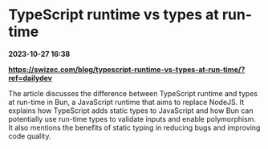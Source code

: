 # TypeScript runtime vs types at run-time

**2023-10-27 16:38**

**https://swizec.com/blog/typescript-runtime-vs-types-at-run-time/?ref=dailydev**

The article discusses the difference between TypeScript runtime and types at run-time in Bun, a JavaScript runtime that aims to replace NodeJS. It explains how TypeScript adds static types to JavaScript and how Bun can potentially use run-time types to validate inputs and enable polymorphism. It also mentions the benefits of static typing in reducing bugs and improving code quality.